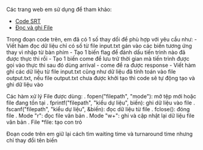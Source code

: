 Các trang web em sử dụng để tham khảo:
- [Code SRT](https://www.edureka.co/blog/sjf-scheduling-in-c/)
- [Đọc và ghi File](https://www.cs.utah.edu/~germain/PPS/Topics/C_Language/file_IO.html)

Trong đoạn code trên, em đã có 1 số thay dổi để phù hợp với yêu cầu như:
	- Viết hàm đọc dữ liệu chỉ có số từ file input.txt gán vào các biến tương ứng thay vì nhập từ bàn phím
	- Tạo 1 biến flag để đánh dấu tiến trình nào đã được thực thi rồi
	- Tạo 1 biến come để lưu trữ thời gian mà tiến trình được gọi vào thực thi sau đó dùng arrival - come để ra được response
	- Viết hàm ghi các dữ liệu từ file input.txt cũng như dữ liệu đã tính toán vào file output.txt, nếu file output.txt chưa được khởi tạo thì code sẽ tự động tạo và ghi dữ liệu vào

Các hàm xử lý File được dùng:
	. fopen("filepath", "mode"): mở tệp mới hoặc file đang tồn tại
	. fprintf("filepath", "kiểu dự liệu", biến): ghi dữ liệu vào file
	. fscanf("filepath", "kiểu dự liệu", &biến): đọc dữ liệu từ file
	. fclose(): đóng file
	. Mode "r": đọc file văn bản
	. Mode "w+": ghi và cập nhật lại dữ liệu file văn bản
	. File *file: tạo con trỏ

Đoạn code trên em giữ lại cách tìm waiting time và turnaround time nhưng chỉ thay đổi tên biến 

